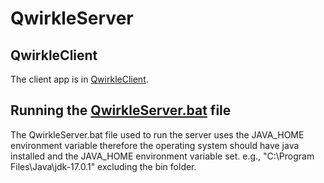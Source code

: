 # QwirkleServer
 
## QwirkleClient
The client app is in [QwirkleClient](https://github.com/mpndl/Qwirkle).

## Running the [QwirkleServer.bat](/out/artifacts/QwirkleServer_jar/QwirkleServer.bat) file
The QwirkleServer.bat file used to run the server uses the JAVA_HOME
environment variable therefore the operating system should have java installed and the JAVA_HOME 
environment variable set. e.g., "C:\Program Files\Java\jdk-17.0.1" excluding the bin folder.
